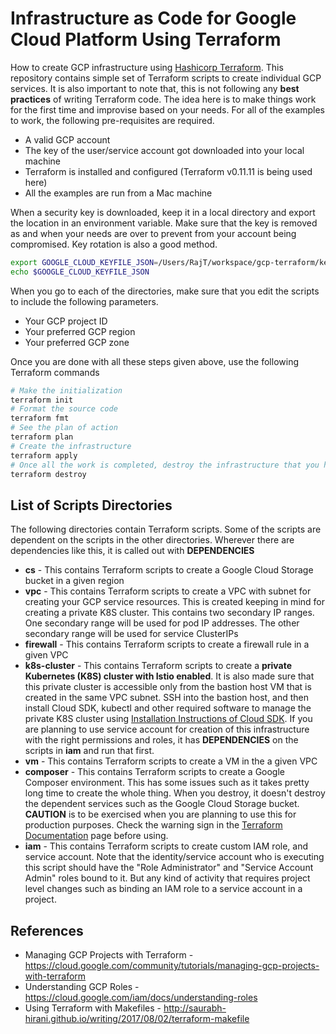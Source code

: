 # Infrastructure as Code for Google Cloud Platform Using Terraform
How to create GCP infrastructure using [Hashicorp Terraform](https://www.terraform.io/). This repository contains simple set of Terraform scripts to create individual GCP services. It is also important to note that, this is not following any **best practices** of writing Terraform code. The idea here is to make things work for the first time and improvise based on your needs. For all of the examples to work, the following pre-requisites are required.
* A valid GCP account
* The key of the user/service account got downloaded into your local machine
* Terraform is installed and configured (Terraform v0.11.11 is being used here)
* All the examples are run from a Mac machine

When a security key is downloaded, keep it in a local directory and export the location in an environment variable. Make sure that the key is removed as and when your needs are over to prevent from your account being compromised. Key rotation is also a good method.
```bash
export GOOGLE_CLOUD_KEYFILE_JSON=‎⁨‎⁨‎⁨‎⁨/Users/RajT/workspace/gcp-terraform/keys/infra.json
echo $GOOGLE_CLOUD_KEYFILE_JSON
```
When you go to each of the directories, make sure that you edit the scripts to include the following parameters.
* Your GCP project ID
* Your preferred GCP region
* Your preferred GCP zone

Once you are done with all these steps given above, use the following Terraform commands
```bash
# Make the initialization
terraform init
# Format the source code
terraform fmt
# See the plan of action
terraform plan
# Create the infrastructure
terraform apply
# Once all the work is completed, destroy the infrastructure that you have created
terraform destroy
```

## List of Scripts Directories
The following directories contain Terraform scripts. Some of the scripts are dependent on the scripts in the other directories. Wherever there are dependencies like this, it is called out with **DEPENDENCIES**
* **cs** - This contains Terraform scripts to create a Google Cloud Storage bucket in a given region
* **vpc** - This contains Terraform scripts to create a VPC with subnet for creating your GCP service resources. This is created keeping in mind for creating a private K8S cluster. This contains two secondary IP ranges. One secondary range will be used for pod IP addresses. The other secondary range will be used for service ClusterIPs
* **firewall** - This contains Terraform scripts to create a firewall rule in a given VPC
* **k8s-cluster** - This contains Terraform scripts to create a **private Kubernetes (K8S) cluster with Istio enabled**. It is also made sure that this private cluster is accessible only from the bastion host VM that is created in the same VPC subnet. SSH into the bastion host, and then install Cloud SDK, kubectl and other required software to manage the private K8S cluster using [Installation Instructions of Cloud SDK](https://cloud.google.com/sdk/docs/downloads-apt-get). If you are planning to use service account for creation of this infrastructure with the right permissions and roles, it has **DEPENDENCIES** on the scripts in **iam** and run that first.
* **vm** - This contains Terraform scripts to create a VM in the a given VPC
* **composer** - This contains Terraform scripts to create a Google Composer environment. This has some issues such as it takes pretty long time to create the whole thing. When you destroy, it doesn't destroy the dependent services such as the Google Cloud Storage bucket. **CAUTION** is to be exercised when you are planning to use this for production purposes. Check the warning sign in the [Terraform Documentation](https://www.terraform.io/docs/providers/google/r/composer_environment.html) page before using.
* **iam** - This contains Terraform scripts to create custom IAM role, and service account. Note that the identity/service account who is executing this script should have the "Role Administrator" and "Service Account Admin" roles bound to it. But any kind of activity that requires project level changes such as binding an IAM role to a service account in a project.

## References
* Managing GCP Projects with Terraform - https://cloud.google.com/community/tutorials/managing-gcp-projects-with-terraform
* Understanding GCP Roles - https://cloud.google.com/iam/docs/understanding-roles
* Using Terraform with Makefiles - http://saurabh-hirani.github.io/writing/2017/08/02/terraform-makefile
